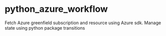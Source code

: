 # python_azure_workflow
Fetch Azure greenfield subscription and resource using Azure sdk. Manage state using python package transitions

